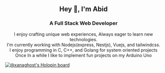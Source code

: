 <div align="center">
  <h2>Hey 👋, I'm Abid</h1>
  <h3>A Full Stack Web Developer</h3>
  
  <p>
    <span>I enjoy crafting unique web experiences, Always eager to learn new technologies.</span>
    <br>
    <span>I'm currently working with Nodejs(express, Nestjs), Vuejs, and tailwindcss.</span>
    <br>
    <span>I enjoy programming in C, C++, and Golang for system oriented projects</span>
    <br>
    <span>Once In a while I like to implement fun projects on my Arduino Uno</span>
  </p>
</div>

[![@xanaghost's Holopin board](https://holopin.me/xanaghost)](https://holopin.io/@xanaghost)

